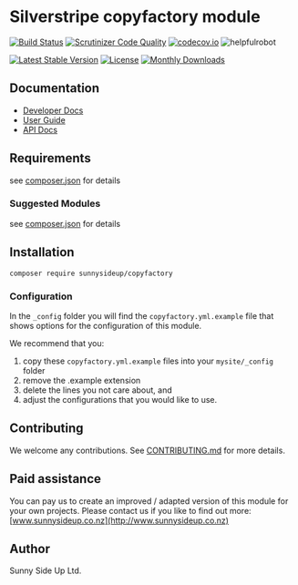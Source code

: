 # Silverstripe copyfactory module
[![Build Status](https://travis-ci.org/sunnysideup/silverstripe-copyfactory.svg?branch=master)](https://travis-ci.org/sunnysideup/silverstripe-copyfactory)
[![Scrutinizer Code Quality](https://scrutinizer-ci.com/g/sunnysideup/silverstripe-copyfactory/badges/quality-score.png?b=master)](https://scrutinizer-ci.com/g/sunnysideup/silverstripe-copyfactory/?branch=master)
[![codecov.io](https://codecov.io/github/sunnysideup/silverstripe-copyfactory/coverage.svg?branch=master)](https://codecov.io/github/sunnysideup/silverstripe-copyfactory?branch=master)
![helpfulrobot](https://helpfulrobot.io/sunnysideup/copyfactory/badge)

[![Latest Stable Version](https://poser.pugx.org/sunnysideup/copyfactory/version)](https://packagist.org/packages/sunnysideup/copyfactory)
[![License](https://poser.pugx.org/sunnysideup/copyfactory/license)](https://packagist.org/packages/sunnysideup/copyfactory)
[![Monthly Downloads](https://poser.pugx.org/sunnysideup/copyfactory/d/monthly)](https://packagist.org/packages/sunnysideup/copyfactory)


## Documentation



 * [Developer Docs](docs/en/INDEX.md)
 * [User Guide](docs/en/userguide.md)
 * [API Docs](http://docs.ssmods.com/sunnysideup/copyfactory/classes.xhtml)

## Requirements



see [composer.json](composer.json) for details

### Suggested Modules



see [composer.json](composer.json) for details


## Installation


```
composer require sunnysideup/copyfactory
```

### Configuration



In the `_config` folder you will find the `copyfactory.yml.example`
file that shows options for the configuration of this module.

We recommend that you:

  1. copy these `copyfactory.yml.example` files into your
`mysite/_config` folder
  2. remove the .example extension
  3. delete the lines you not care about, and
  4. adjust the configurations that you would like to use.


## Contributing



We welcome any contributions. See [CONTRIBUTING.md](CONTRIBUTING.md) for more details.

## Paid assistance



You can pay us to create an improved / adapted version of this module for your own projects.  Please contact us if you like to find out more: [www.sunnysideup.co.nz](http://www.sunnysideup.co.nz)

## Author



Sunny Side Up Ltd.
